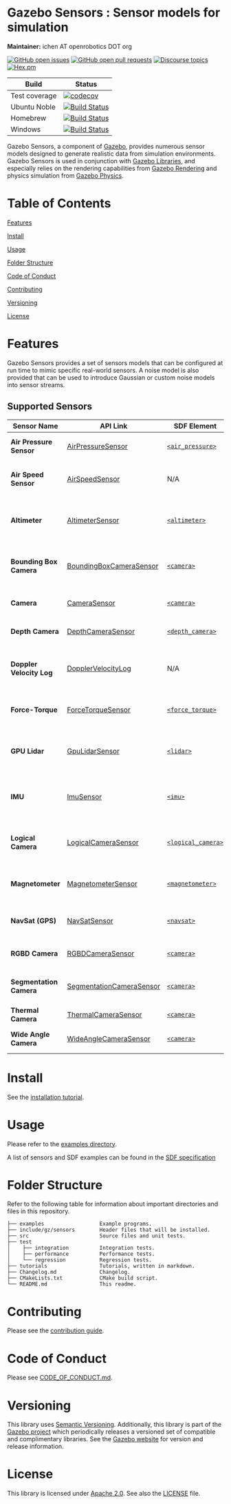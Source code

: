 # Gazebo Sensors : Sensor models for simulation

**Maintainer:** ichen AT openrobotics DOT org

[![GitHub open issues](https://img.shields.io/github/issues-raw/gazebosim/gz-sensors.svg)](https://github.com/gazebosim/gz-sensors/issues)
[![GitHub open pull requests](https://img.shields.io/github/issues-pr-raw/gazebosim/gz-sensors.svg)](https://github.com/gazebosim/gz-sensors/pulls)
[![Discourse topics](https://img.shields.io/discourse/https/community.gazebosim.org/topics.svg)](https://community.gazebosim.org)
[![Hex.pm](https://img.shields.io/hexpm/l/plug.svg)](https://www.apache.org/licenses/LICENSE-2.0)

Build | Status
-- | --
Test coverage | [![codecov](https://codecov.io/gh/gazebosim/gz-sensors/tree/gz-sensors9/graph/badge.svg)](https://codecov.io/gh/gazebosim/gz-sensors/tree/gz-sensors9)
Ubuntu Noble | [![Build Status](https://build.osrfoundation.org/buildStatus/icon?job=gz_sensors-ci-gz-sensors9-noble-amd64)](https://build.osrfoundation.org/job/gz_sensors-ci-gz-sensors9-noble-amd64)
Homebrew      | [![Build Status](https://build.osrfoundation.org/buildStatus/icon?job=gz_sensors-ci-gz-sensors9-homebrew-amd64)](https://build.osrfoundation.org/job/gz_sensors-ci-gz-sensors9-homebrew-amd64)
Windows       | [![Build Status](https://build.osrfoundation.org/buildStatus/icon?job=gz_sensors-9-cnlwin)](https://build.osrfoundation.org/job/gz_sensors-9-cnlwin/)

Gazebo Sensors, a component of [Gazebo](https://gazebosim.org),
provides numerous sensor models
designed to generate realistic data from simulation environments. Gazebo Sensors is used in conjunction with [Gazebo Libraries](https://gazebosim.org/libs), and especially relies on the rendering capabilities from [Gazebo Rendering](https://gazebosim.org/libs/rendering) and physics simulation from [Gazebo Physics](https://gazebosim.org/libs/physics).

# Table of Contents

[Features](#features)

[Install](#install)

[Usage](#usage)

[Folder Structure](#folder-structure)

[Code of Conduct](#code-of-conduct)

[Contributing](#contributing)

[Versioning](#versioning)

[License](#license)

# Features

Gazebo Sensors provides a set of sensors models that can be
configured at run time to mimic specific real-world sensors. A noise model
is also provided that can be used to introduce Gaussian or custom noise
models into sensor streams.

## Supported Sensors

| **Sensor Name**           | **API Link**                                                                                                 | **SDF Element**                                                                                      | **Notes**                                          |
|---------------------------|-------------------------------------------------------------------------------------------------------------|--------------------------------------------------------------------------------------------------------|----------------------------------------------------|
| **Air Pressure Sensor**   | [AirPressureSensor](https://gazebosim.org/api/sensors/9/classgz_1_1sensors_1_1AirPressureSensor.html)        | [`<air_pressure>`](http://sdformat.org/spec?ver=1.12&elem=sensor#sensor_air_pressure)                | Measures atmospheric pressure                      |
| **Air Speed Sensor**      | [AirSpeedSensor](https://gazebosim.org/api/sensors/9/classgz_1_1sensors_1_1AirSpeedSensor.html)              | N/A                                                                                    | Measures the speed of air relative to the sensor    |
| **Altimeter**             | [AltimeterSensor](https://gazebosim.org/api/sensors/9/classgz_1_1sensors_1_1AltimeterSensor.html)            | [`<altimeter>`](http://sdformat.org/spec?ver=1.12&elem=sensor#sensor_altimeter)                      | Measures altitude above a reference point          |
| **Bounding Box Camera**   | [BoundingBoxCameraSensor](https://gazebosim.org/api/sensors/9/classgz_1_1sensors_1_1BoundingBoxCameraSensor.html) | [`<camera>`](http://sdformat.org/spec?ver=1.12&elem=sensor#sensor_camera)                         | Captures images with bounding box annotations      |
| **Camera**                | [CameraSensor](https://gazebosim.org/api/sensors/9/classgz_1_1sensors_1_1CameraSensor.html)                  | [`<camera>`](http://sdformat.org/spec?ver=1.12&elem=sensor#sensor_camera)                           | Captures standard RGB images                       |
| **Depth Camera**          | [DepthCameraSensor](https://gazebosim.org/api/sensors/9/classgz_1_1sensors_1_1DepthCameraSensor.html)        | [`<depth_camera>`](http://sdformat.org/spec?ver=1.12&elem=sensor#camera_depth_camera)              | Captures depth information                         |
| **Doppler Velocity Log**  | [DopplerVelocityLog](https://gazebosim.org/api/sensors/9/classgz_1_1sensors_1_1DopplerVelocityLog.html)      | N/A                                | Measures relative velocity of an underwater vehicle |
| **Force-Torque**          | [ForceTorqueSensor](https://gazebosim.org/api/sensors/9/classgz_1_1sensors_1_1ForceTorqueSensor.html)        | [`<force_torque>`](http://sdformat.org/spec?ver=1.12&elem=sensor#sensor_force_torque)              | Measures forces and torques on a joint             |
| **GPU Lidar**             | [GpuLidarSensor](https://gazebosim.org/api/sensors/9/classgz_1_1sensors_1_1GpuLidarSensor.html)              | [`<lidar>`](http://sdformat.org/spec?ver=1.12&elem=sensor#sensor_lidar)                            | Simulates a 3D laser scanner using GPU acceleration|
| **IMU**                   | [ImuSensor](https://gazebosim.org/api/sensors/9/classgz_1_1sensors_1_1ImuSensor.html)                        | [`<imu>`](http://sdformat.org/spec?ver=1.12&elem=sensor#sensor_imu)                                | Measures linear acceleration and angular velocity  |
| **Logical Camera**        | [LogicalCameraSensor](https://gazebosim.org/api/sensors/9/classgz_1_1sensors_1_1LogicalCameraSensor.html)    | [`<logical_camera>`](http://sdformat.org/spec?ver=1.12&elem=sensor#sensor_logical_camera)          | Detects models within a specified volume           |
| **Magnetometer**          | [MagnetometerSensor](https://gazebosim.org/api/sensors/9/classgz_1_1sensors_1_1MagnetometerSensor.html)      | [`<magnetometer>`](http://sdformat.org/spec?ver=1.12&elem=sensor#sensor_magnetometer)              | Measures magnetic field strength and direction     |
| **NavSat (GPS)**          | [NavSatSensor](https://gazebosim.org/api/sensors/9/classgz_1_1sensors_1_1NavSatSensor.html)                  | [`<navsat>`](http://sdformat.org/spec?ver=1.12&elem=sensor#sensor_navsat)                          | Simulates GPS-like positioning sensor              |
| **RGBD Camera**           | [RGBDCameraSensor](https://gazebosim.org/api/sensors/7/classgz_1_1sensors_1_1RgbdCameraSensor.html)          | [`<camera>`](http://sdformat.org/spec?ver=1.12&elem=sensor#sensor_camera) | Captures RGB + Depth streams                       |
| **Segmentation Camera**   | [SegmentationCameraSensor](https://gazebosim.org/api/sensors/9/classgz_1_1sensors_1_1SegmentationCameraSensor.html) | [`<camera>`](http://sdformat.org/spec?ver=1.12&elem=sensor#sensor_camera)              | Captures labeled segmentation images               |
| **Thermal Camera**        | [ThermalCameraSensor](https://gazebosim.org/api/sensors/7/classgz_1_1sensors_1_1ThermalCameraSensor.html)    | [`<camera>`](http://sdformat.org/spec?ver=1.12&elem=sensor#sensor_camera)                         | Detects heat signature                             |
| **Wide Angle Camera**     | [WideAngleCameraSensor](https://gazebosim.org/api/sensors/8/classgz_1_1sensors_1_1WideAngleCameraSensor.html)| [`<camera>`](http://sdformat.org/spec?ver=1.12&elem=sensor#sensor_camera)                         | Captures wide field of view                        |

# Install

See the [installation tutorial](https://gazebosim.org/api/sensors/10/installation.html).

# Usage

Please refer to the [examples directory](https://github.com/gazebosim/gz-sensors/tree/gz-sensors10/examples).

A list of sensors and SDF examples can be found in the [SDF specification](http://sdformat.org/spec?ver=1.12&elem=sensor)

# Folder Structure

Refer to the following table for information about important directories and files in this repository.

```
├── examples                  Example programs.
├── include/gz/sensors        Header files that will be installed.
├── src                       Source files and unit tests.
├── test
│    ├── integration          Integration tests.
│    ├── performance          Performance tests.
│    └── regression           Regression tests.
├── tutorials                 Tutorials, written in markdown.
├── Changelog.md              Changelog.
├── CMakeLists.txt            CMake build script.
└── README.md                 This readme.
```

# Contributing

Please see the [contribution guide](https://gazebosim.org/docs/all/contributing).

# Code of Conduct

Please see
[CODE_OF_CONDUCT.md](https://github.com/gazebosim/gz-sim/blob/main/CODE_OF_CONDUCT.md).

# Versioning

This library uses [Semantic Versioning](https://semver.org/). Additionally, this library is part of the [Gazebo project](https://gazebosim.org) which periodically releases a versioned set of compatible and complimentary libraries. See the [Gazebo website](https://gazebosim.org) for version and release information.

# License

This library is licensed under [Apache 2.0](https://www.apache.org/licenses/LICENSE-2.0). See also the [LICENSE](https://github.com/gazebosim/gz-sensors/blob/main/LICENSE) file.
